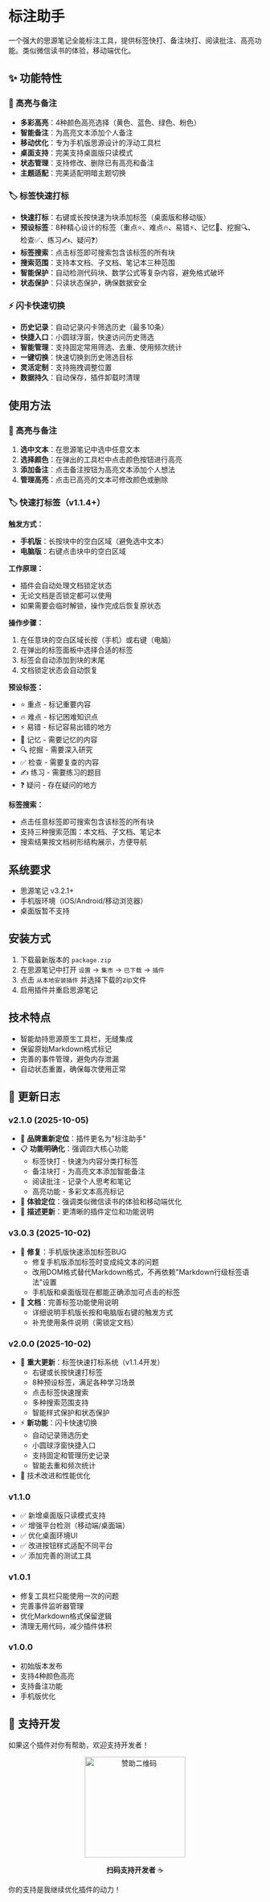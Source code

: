 # 标注助手

一个强大的思源笔记全能标注工具，提供标签快打、备注块打、阅读批注、高亮功能。类似微信读书的体验，移动端优化。

## ✨ 功能特性

### 🎨 高亮与备注
- **多彩高亮**：4种颜色高亮选择（黄色、蓝色、绿色、粉色）
- **智能备注**：为高亮文本添加个人备注
- **移动优化**：专为手机版思源设计的浮动工具栏
- **桌面支持**：完美支持桌面版只读模式
- **状态管理**：支持修改、删除已有高亮和备注
- **主题适配**：完美适配明暗主题切换

### 🏷️ 标签快速打标
- **快速打标**：右键或长按快速为块添加标签（桌面版和移动版）
- **预设标签**：8种精心设计的标签（重点⭐、难点🔥、易错⚡、记忆💭、挖掘🔍、检查✅、练习✍️、疑问❓）
- **标签搜索**：点击标签即可搜索包含该标签的所有块
- **搜索范围**：支持本文档、子文档、笔记本三种范围
- **智能保护**：自动检测代码块、数学公式等复杂内容，避免格式破坏
- **状态保护**：只读状态保护，确保数据安全

### ⚡ 闪卡快速切换
- **历史记录**：自动记录闪卡筛选历史（最多10条）
- **快捷入口**：小圆球浮窗，快速访问历史筛选
- **智能管理**：支持固定常用筛选、去重、使用频次统计
- **一键切换**：快速切换到历史筛选目标
- **灵活定制**：支持拖拽调整位置
- **数据持久**：自动保存，插件卸载时清理

## 使用方法

### 🎨 高亮与备注

1. **选中文本**：在思源笔记中选中任意文本
2. **选择颜色**：在弹出的工具栏中点击颜色按钮进行高亮
3. **添加备注**：点击备注按钮为高亮文本添加个人想法
4. **管理高亮**：点击已高亮的文本可修改颜色或删除

### 🏷️ 快速打标签（v1.1.4+）

**触发方式：**
- **手机版**：长按块中的空白区域（避免选中文本）
- **电脑版**：右键点击块中的空白区域

**工作原理：**
- 插件会自动处理文档锁定状态
- 无论文档是否锁定都可以使用
- 如果需要会临时解锁，操作完成后恢复原状态

**操作步骤：**
1. 在任意块的空白区域长按（手机）或右键（电脑）
2. 在弹出的标签面板中选择合适的标签
3. 标签会自动添加到块的末尾
4. 文档锁定状态会自动恢复

**预设标签：**
- ⭐ 重点 - 标记重要内容
- 🔥 难点 - 标记困难知识点
- ⚡ 易错 - 标记容易出错的地方
- 💭 记忆 - 需要记忆的内容
- 🔍 挖掘 - 需要深入研究
- ✅ 检查 - 需要复查的内容
- ✍️ 练习 - 需要练习的题目
- ❓ 疑问 - 存在疑问的地方

**标签搜索：**
- 点击任意标签即可搜索包含该标签的所有块
- 支持三种搜索范围：本文档、子文档、笔记本
- 搜索结果按文档树形结构展示，方便导航

## 系统要求

- 思源笔记 v3.2.1+
- 手机版环境（iOS/Android/移动浏览器）
- 桌面版暂不支持

## 安装方式

1. 下载最新版本的 `package.zip`
2. 在思源笔记中打开 `设置` → `集市` → `已下载` → `插件`
3. 点击 `从本地安装插件` 并选择下载的zip文件
4. 启用插件并重启思源笔记

## 技术特点

- 智能劫持思源原生工具栏，无缝集成
- 保留原始Markdown格式标记
- 完善的事件管理，避免内存泄漏
- 自动状态重置，确保每次使用正常

## 📝 更新日志

### v2.1.0 (2025-10-05)
- 🎯 **品牌重新定位**：插件更名为"标注助手"
- 📋 **功能明确化**：强调四大核心功能
  - 标签快打 - 快速为内容分类打标签
  - 备注块打 - 为高亮文本添加智能备注
  - 阅读批注 - 记录个人思考和笔记
  - 高亮功能 - 多彩文本高亮标记
- 📱 **体验定位**：强调类似微信读书的体验和移动端优化
- 📖 **描述更新**：更清晰的插件定位和功能说明

### v3.0.3 (2025-10-02)
- 🐛 **修复**：手机版快速添加标签BUG
  - 修复手机版添加标签时变成纯文本的问题
  - 改用DOM格式替代Markdown格式，不再依赖"Markdown行级标签语法"设置
  - 手机版和桌面版现在都能正确添加可点击的标签
- 📖 **文档**：完善标签功能使用说明
  - 详细说明手机版长按和电脑版右键的触发方式
  - 补充使用条件说明（需锁定文档）

### v2.0.0 (2025-10-02)
- 🎉 **重大更新**：标签快速打标系统（v1.1.4开发）
  - 右键或长按快速打标签
  - 8种预设标签，满足各种学习场景
  - 点击标签快速搜索
  - 多种搜索范围支持
  - 智能样式保护和状态保护
- ⚡ **新功能**：闪卡快速切换
  - 自动记录筛选历史
  - 小圆球浮窗快捷入口
  - 支持固定和管理历史记录
  - 智能去重和频次统计
- 🔧 技术改进和性能优化

### v1.1.0
- ✅ 新增桌面版只读模式支持
- ✅ 增强平台检测（移动端/桌面端）
- ✅ 优化桌面环境UI
- ✅ 改进按钮样式适配不同平台
- ✅ 添加完善的测试工具

### v1.0.1
- 修复工具栏只能使用一次的问题
- 完善事件监听器管理
- 优化Markdown格式保留逻辑
- 清理无用代码，减少插件体积

### v1.0.0
- 初始版本发布
- 支持4种颜色高亮
- 支持备注功能
- 手机版优化

## 💖 支持开发

如果这个插件对你有帮助，欢迎支持开发者！

<div align="center">
<img src="https://i0.hdslb.com/bfs/openplatform/3b4d37a5285096d3493d09ca88280d9acf90129e.png@1e_1c.webp" width="200" alt="赞助二维码"/>

**扫码支持开发者** ☕
</div>

你的支持是我继续优化插件的动力！